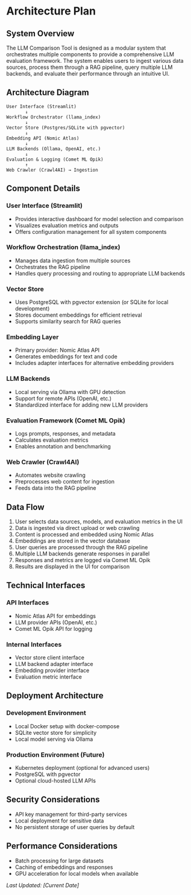 # Architecture Plan

## System Overview
The LLM Comparison Tool is designed as a modular system that orchestrates multiple components to provide a comprehensive LLM evaluation framework. The system enables users to ingest various data sources, process them through a RAG pipeline, query multiple LLM backends, and evaluate their performance through an intuitive UI.

## Architecture Diagram
```
User Interface (Streamlit)
       ↓
Workflow Orchestrator (llama_index)
       ↓
Vector Store (Postgres/SQLite with pgvector)
       ↓
Embedding API (Nomic Atlas)
       ↓
LLM Backends (Ollama, OpenAI, etc.)
       ↓
Evaluation & Logging (Comet ML Opik)
       ↑
Web Crawler (Crawl4AI) → Ingestion
```

## Component Details

### User Interface (Streamlit)
- Provides interactive dashboard for model selection and comparison
- Visualizes evaluation metrics and outputs
- Offers configuration management for all system components

### Workflow Orchestration (llama_index)
- Manages data ingestion from multiple sources
- Orchestrates the RAG pipeline
- Handles query processing and routing to appropriate LLM backends

### Vector Store
- Uses PostgreSQL with pgvector extension (or SQLite for local development)
- Stores document embeddings for efficient retrieval
- Supports similarity search for RAG queries

### Embedding Layer
- Primary provider: Nomic Atlas API
- Generates embeddings for text and code
- Includes adapter interfaces for alternative embedding providers

### LLM Backends
- Local serving via Ollama with GPU detection
- Support for remote APIs (OpenAI, etc.)
- Standardized interface for adding new LLM providers

### Evaluation Framework (Comet ML Opik)
- Logs prompts, responses, and metadata
- Calculates evaluation metrics
- Enables annotation and benchmarking

### Web Crawler (Crawl4AI)
- Automates website crawling
- Preprocesses web content for ingestion
- Feeds data into the RAG pipeline

## Data Flow

1. User selects data sources, models, and evaluation metrics in the UI
2. Data is ingested via direct upload or web crawling
3. Content is processed and embedded using Nomic Atlas
4. Embeddings are stored in the vector database
5. User queries are processed through the RAG pipeline
6. Multiple LLM backends generate responses in parallel
7. Responses and metrics are logged via Comet ML Opik
8. Results are displayed in the UI for comparison

## Technical Interfaces

### API Interfaces
- Nomic Atlas API for embeddings
- LLM provider APIs (OpenAI, etc.)
- Comet ML Opik API for logging

### Internal Interfaces
- Vector store client interface
- LLM backend adapter interface
- Embedding provider interface
- Evaluation metric interface

## Deployment Architecture

### Development Environment
- Local Docker setup with docker-compose
- SQLite vector store for simplicity
- Local model serving via Ollama

### Production Environment (Future)
- Kubernetes deployment (optional for advanced users)
- PostgreSQL with pgvector
- Optional cloud-hosted LLM APIs

## Security Considerations
- API key management for third-party services
- Local deployment for sensitive data
- No persistent storage of user queries by default

## Performance Considerations
- Batch processing for large datasets
- Caching of embeddings and responses
- GPU acceleration for local models when available

*Last Updated: [Current Date]* 